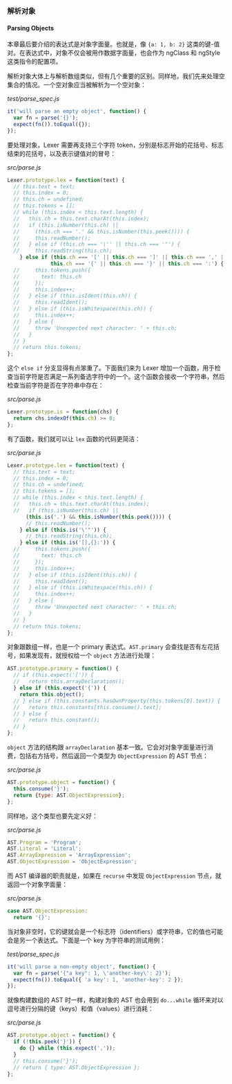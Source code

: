 ### 解析对象
#### Parsing Objects

本章最后要介绍的表达式是对象字面量。也就是，像 `{a: 1, b: 2}` 这类的键-值对。在表达式中，对象不仅会被用作数据字面量，也会作为 ngClass 和 ngStyle 这类指令的配置项。

解析对象大体上与解析数组类似，但有几个重要的区别。同样地，我们先来处理空集合的情况。一个空对象应当被解析为一个空对象：

_test/parse_spec.js_

```js
it('will parse an empty object', function() {
  var fn = parse('{}');
  expect(fn()).toEqual({});
});
```

要处理对象，Lexer 需要再支持三个字符 token，分别是标志开始的花括号、标志结束的花括号，以及表示键值对的冒号：

_src/parse.js_

```js
Lexer.prototype.lex = function(text) {
  // this.text = text;
  // this.index = 0;
  // this.ch = undefined;
  // this.tokens = [];
  // while (this.index < this.text.length) {
  //   this.ch = this.text.charAt(this.index);
  //   if (this.isNumber(this.ch) ||
  //     (this.ch === '.' && this.isNumber(this.peek()))) {
  //     this.readNumber();
  //   } else if (this.ch === '\'' || this.ch === '"') {
  //     this.readString(this.ch);
    } else if (this.ch === '[' || this.ch === ']' || this.ch === ',' ||
              this.ch === '{' || this.ch === '}' || this.ch === ':') {
  //     this.tokens.push({
  //       text: this.ch
  //     });
  //     this.index++;
  //   } else if (this.isIdent(this.ch)) {
  //     this.readIdent();
  //   } else if (this.isWhitespace(this.ch)) {
  //     this.index++;
  //   } else {
  //     throw 'Unexpected next character: ' + this.ch;
  //   }
  // }
  // return this.tokens;
};
```

这个 `else if` 分支显得有点笨重了。下面我们来为 Lexer 增加一个函数，用于检查当前字符是否满足一系列备选字符中的一个。这个函数会接收一个字符串，然后检查当前字符是否在字符串中存在：

_src/parse.js_

```js
Lexer.prototype.is = function(chs) {
  return chs.indexOf(this.ch) >= 0;
};
```

有了函数，我们就可以让 `lex` 函数的代码更简洁：

_src/parse.js_

```js
Lexer.prototype.lex = function(text) {
  // this.text = text;
  // this.index = 0;
  // this.ch = undefined;
  // this.tokens = [];
  // while (this.index < this.text.length) {
  //   this.ch = this.text.charAt(this.index);
  //   if (this.isNumber(this.ch) ||
      (this.is('.') && this.isNumber(this.peek()))) {
      // this.readNumber();
    } else if (this.is('\'"')) {
      // this.readString(this.ch);
    } else if (this.is('[],{}:')) {
  //     this.tokens.push({
  //       text: this.ch
  //     });
  //     this.index++;
  //   } else if (this.isIdent(this.ch)) {
  //     this.readIdent();
  //   } else if (this.isWhitespace(this.ch)) {
  //     this.index++;
  //   } else {
  //     throw 'Unexpected next character: ' + this.ch;
  //   }
  // }
  // return this.tokens;
};
```

对象跟数组一样，也是一个 primary 表达式。`AST.primary` 会查找是否有左花括号，如果发现有，就授权给一个 `object` 方法进行处理：

```js
AST.prototype.primary = function() {
  // if (this.expect('[')) {
  //   return this.arrayDeclaration();
  } else if (this.expect('{')) {
    return this.object();
  // } else if (this.constants.hasOwnProperty(this.tokens[0].text)) {
  //   return this.constants[this.consume().text];
  // } else {
  //   return this.constant();
  // }
};
```

`object` 方法的结构跟 `arrayDeclaration` 基本一致。它会对对象字面量进行消费，包括右方括号，然后返回一个类型为 `ObjectExpression` 的 AST 节点：

_src/parse.js_

```js
AST.prototype.object = function() { 
  this.consume('}');
  return {type: AST.ObjectExpression};
};
```

同样地，这个类型也要先定义好：

_src/parse.js_

```js
AST.Program = 'Program';
AST.Literal = 'Literal';
AST.ArrayExpression = 'ArrayExpression';
AST.ObjectExpression = 'ObjectExpression';
```

而 AST 编译器的职责就是，如果在 `recurse` 中发现 `ObjectExpression` 节点，就返回一个对象字面量：

_src/parse.js_

```js
case AST.ObjectExpression:
  return '{}';
```

当对象非空时，它的键就会是一个标志符（identifiers）或字符串，它的值也可能会是另一个表达式。下面是一个 key 为字符串的测试用例：

_test/parse_spec.js_

```js
it('will parse a non-empty object', function() {
  var fn = parse('{"a key": 1, \'another-key\': 2}');
  expect(fn()).toEqual({ 'a key': 1, 'another-key': 2 });
});
```

就像构建数组的 AST 时一样，构建对象的 AST 也会用到 `do...while` 循环来对以逗号进行分隔的键（keys）和值（values）进行消耗：

_src/parse.js_

```js
AST.prototype.object = function() {
  if (!this.peek('}')) {
    do {} while (this.expect(','));
  }
  // this.consume('}');
  // return { type: AST.ObjectExpression };
};
```